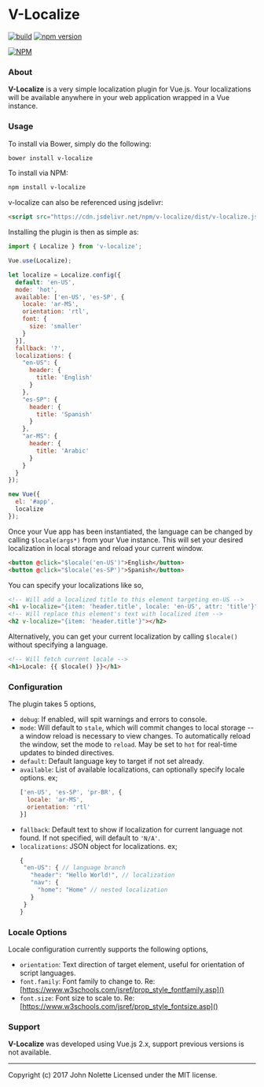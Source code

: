 # **V-Localize**

[![build](https://travis-ci.org/neetjn/v-localize.svg?branch=master)](https://travis-ci.org/neetjn/v-localize/)
[![npm version](https://badge.fury.io/js/v-localize.svg)](https://badge.fury.io/js/v-localize)

[![NPM](https://nodei.co/npm/v-localize.png)](https://nodei.co/npm/v-localize/)

### About

**V-Localize** is a very simple localization plugin for Vue.js. Your localizations will be available anywhere in your web application wrapped in a Vue instance.

### Usage

To install via Bower, simply do the following:
```sh
bower install v-localize
```
To install via NPM:
```sh
npm install v-localize
```
v-localize can also be referenced using jsdelivr:
```html
<script src="https://cdn.jsdelivr.net/npm/v-localize/dist/v-localize.js"></script>
```
Installing the plugin is then as simple as:

```js
import { Localize } from 'v-localize';

Vue.use(Localize);

let localize = Localize.config({
  default: 'en-US',
  mode: 'hot',
  available: ['en-US', 'es-SP', {
    locale: 'ar-MS',
    orientation: 'rtl',
    font: {
      size: 'smaller'
    }
  }],
  fallback: '?',
  localizations: {
    "en-US": {
      header: {
        title: 'English'
      }
    },
    "es-SP": {
      header: {
        title: 'Spanish'
      }
    },
    "ar-MS": {
      header: {
        title: 'Arabic'
      }
    }
  }
});

new Vue({
  el: '#app',
  localize
});
```

Once your Vue app has been instantiated, the language can be changed by calling `$locale(args*)` from your Vue instance. This will set your desired localization in local storage and reload your current window.

```html
<button @click="$locale('en-US')">English</button>
<button @click="$locale('es-SP')">Spanish</button>
```

You can specify your localizations like so,
```html
<!-- Will add a localized title to this element targeting en-US -->
<h1 v-localize="{item: 'header.title', locale: 'en-US', attr: 'title'}">Hello World</h1>
<!-- Will replace this element's text with localized item -->
<h2 v-localize="{item: 'header.title'}"></h2>
```
Alternatively, you can get your current localization by calling `$locale()` without specifying a language.
```html
<!-- Will fetch current locale -->
<h1>Locale: {{ $locale() }}</h1>
```

### Configuration

The plugin takes 5 options,

- `debug`: If enabled, will spit warnings and errors to console.
- `mode`: Will default to `stale`, which will commit changes to local storage -- a window reload is necessary to view changes. To automatically reload the window, set the mode to `reload`. May be set to `hot` for real-time updates to binded directives.
- `default`: Default language key to target if not set already.
- `available`: List of available localizations, can optionally specify locale options. ex;
  ```js
  ['en-US', 'es-SP', 'pr-BR', {
    locale: 'ar-MS',
    orientation: 'rtl'
  }]
  ```
- `fallback`: Default text to show if localization for current language not found. If not specified, will default to `'N/A'`.
- `localizations`: JSON object for localizations. ex;
   ```js
  {
    "en-US": { // language branch
      "header": "Hello World!", // localization
      "nav": {
        "home": "Home" // nested localization
      }
    }
  }
  ```

### Locale Options

Locale configuration currently supports the following options,

- `orientation`: Text direction of target element, useful for orientation of script languages.
- `font.family`: Font family to change to. Re: [https://www.w3schools.com/jsref/prop_style_fontfamily.asp]()
- `font.size`: Font size to scale to. Re: [https://www.w3schools.com/jsref/prop_style_fontsize.asp]()

### Support

**V-Localize** was developed using Vue.js 2.x, support previous versions is not available.

---
Copyright (c) 2017 John Nolette Licensed under the MIT license.
